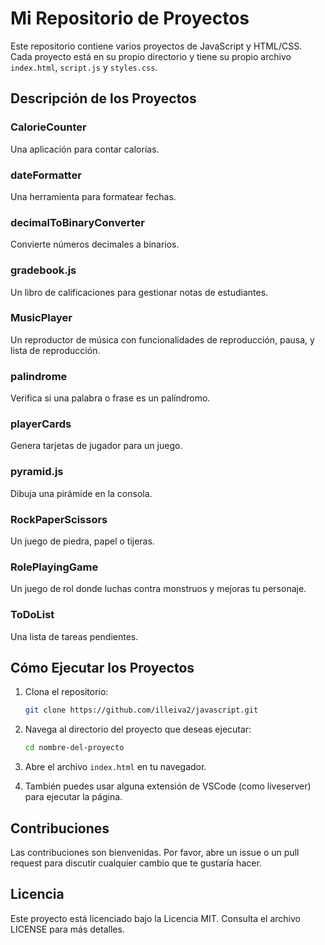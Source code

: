 # Mi Repositorio de Proyectos

Este repositorio contiene varios proyectos de JavaScript y HTML/CSS. Cada proyecto está en su propio directorio y tiene su propio archivo `index.html`, `script.js` y `styles.css`.

## Descripción de los Proyectos

### CalorieCounter
Una aplicación para contar calorías.

### dateFormatter
Una herramienta para formatear fechas.

### decimalToBinaryConverter
Convierte números decimales a binarios.

### gradebook.js
Un libro de calificaciones para gestionar notas de estudiantes.

### MusicPlayer
Un reproductor de música con funcionalidades de reproducción, pausa, y lista de reproducción.

### palindrome
Verifica si una palabra o frase es un palíndromo.

### playerCards
Genera tarjetas de jugador para un juego.

### pyramid.js
Dibuja una pirámide en la consola.

### RockPaperScissors
Un juego de piedra, papel o tijeras.

### RolePlayingGame
Un juego de rol donde luchas contra monstruos y mejoras tu personaje.

### ToDoList
Una lista de tareas pendientes.

## Cómo Ejecutar los Proyectos

1. Clona el repositorio:
    ```sh
    git clone https://github.com/illeiva2/javascript.git
    ```

2. Navega al directorio del proyecto que deseas ejecutar:
    ```sh
    cd nombre-del-proyecto
    ```

3. Abre el archivo `index.html` en tu navegador.
   

4. También puedes usar alguna extensión de VSCode (como liveserver) para ejecutar la página.

## Contribuciones

Las contribuciones son bienvenidas. Por favor, abre un issue o un pull request para discutir cualquier cambio que te gustaría hacer.

## Licencia

Este proyecto está licenciado bajo la Licencia MIT. Consulta el archivo LICENSE para más detalles.